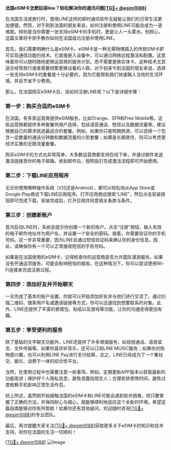 **法国eSIM卡怎麽註冊line？轻松解决你的通讯问题[[TG💪+ @esim1088](https://t.me/s/esim1088)]**

在法国生活或旅行时，使用LINE这样的即时通讯软件无疑能让我们的日常生活更加便捷。然而，对于刚到法国的朋友来说，如何注册和使用LINE可能会成为一道难题。特别是当你需要一张支持eSIM卡的手机时，更是让人一头雾水。别担心，这篇文章将手把手教你如何在法国成功注册并使用LINE。

首先，我们需要明确什么是eSIM卡。eSIM卡是一种无需物理插入的传统SIM卡即可实现通信功能的技术。它直接嵌入设备中，可以通过网络远程激活和配置。这意味着你可以随时随地更换运营商的服务计划，而不需要更换实体卡。这种技术尤其适合经常旅行或者需要频繁更换设备的人群。对于初来乍到法国的朋友来说，选择一张支持eSIM卡的套餐是十分必要的，因为它能帮助我们快速融入当地的生活环境，并且节省不少费用。

那么，在法国购买eSIM卡后，该如何注册LINE呢？以下是详细步骤：

### 第一步：购买合适的eSIM卡

在法国，有多家运营商提供eSIM服务，比如Orange、SFR和Free Mobile等。这些运营商都提供多种套餐供用户选择，包括语音通话、短信以及数据流量等。建议根据自己的需求挑选最适合的套餐。例如，如果你只是短期旅游，可以选择一个包含一定数量的通话分钟数和数据流量的小型套餐；如果是长期居住，则可以考虑更经济实惠的无限流量套餐。

购买eSIM卡的方式也非常简单，大多数运营商都支持在线下单，并通过邮件发送激活链接至你的电子邮箱。收到邮件后，按照指引完成激活流程即可开始使用。

### 第二步：下载LINE应用程序

无论你使用哪种操作系统（iOS还是Android），都可以轻松地从App Store或Google Play商店下载LINE应用程序。打开应用商店搜索“LINE”，然后点击安装按钮即可完成下载。安装完成后，打开应用并同意相关条款与条件。

### 第三步：创建新账户

首次启动LINE时，系统会提示你创建一个新的账户。点击“注册”按钮，输入有效的电子邮件地址作为用户名，并设置一个安全的密码。接着，你需要验证你的手机号码。这一步非常重要，因为LINE会通过短信验证码来确认你的身份信息。因此，请确保你有一个可以正常接收短信的手机号码。

如果是在法国使用的eSIM卡，记得检查你的运营商是否允许国际漫游服务。如果没有开通这项服务，可能会影响短信的接收。在这种情况下，你可以尝试使用Wi-Fi连接来完成注册过程。

### 第四步：添加好友并开始聊天

一旦完成了基本的账户设置，你就可以开始添加好友并与他们进行交流了。通过扫描二维码、搜索用户名或邀请链接等方式，你可以迅速找到想要联系的对象。此外，LINE还提供了丰富的表情包、贴纸以及游戏等功能，让你的沟通变得更加有趣。

### 第五步：享受便利的服务

除了基础的文字聊天功能外，LINE还提供了许多增值服务，如视频通话、语音留言、文件传输等。如果你喜欢听音乐，还可以订阅LINE MUSIC服务；如果你对购物感兴趣，也可以利用LINE Pay进行支付结算。总之，LINE已经成为了一个集社交、娱乐、消费于一体的综合性平台。

当然，在使用过程中也需要注意一些事项。例如，定期更新APP版本以获取最新的功能改进；保护好个人隐私信息，避免泄露给陌生人；合理安排使用时间，避免过度依赖手机影响正常生活作息。

综上所述，虽然刚开始接触法国的eSIM卡和LINE可能会遇到些许困难，但只要掌握了正确的方法，并保持耐心与细心，就能够顺利地适应这个全新的环境。希望这篇指南能够对你有所帮助！如果你还有其他疑问，欢迎随时咨询[[TG💪+ @esim1088](https://t.me/s/esim1088)]的专业团队。

最后，再次提醒大家关注[[TG💪+ @esim1088](https://t.me/s/esim1088)]获取更多关于eSIM卡的知识和技术支持。祝你在法国的生活一切顺利！

[[TG💪+ @esim1088](https://t.me/s/esim1088)] ![Image](https://i.postimg.cc/4NQfJmqS/Snipaste-2025-05-13-00-14-12.png)